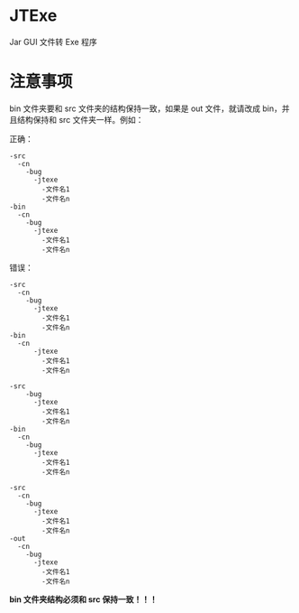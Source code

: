 # JTExe
Jar GUI 文件转 Exe 程序

# 注意事项

bin 文件夹要和 src 文件夹的结构保持一致，如果是 out 文件，就请改成 bin，并且结构保持和 src 文件夹一样。例如：

正确：
```
-src
  -cn
    -bug
      -jtexe
        -文件名1
        -文件名n
-bin
  -cn
    -bug
      -jtexe
        -文件名1
        -文件名n
```


错误：

```
-src
  -cn
    -bug
      -jtexe
        -文件名1
        -文件名n
-bin
  -cn
      -jtexe
        -文件名1
        -文件名n
```

```
-src
    -bug
      -jtexe
        -文件名1
        -文件名n
-bin
  -cn
    -bug
      -jtexe
        -文件名1
        -文件名n
```

```
-src
  -cn
    -bug
      -jtexe
        -文件名1
        -文件名n
-out
  -cn
    -bug
      -jtexe
        -文件名1
        -文件名n
```
**bin 文件夹结构必须和 src 保持一致！！！**
